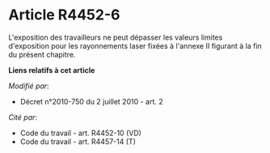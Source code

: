 # Article R4452-6

L'exposition des travailleurs ne peut dépasser les valeurs limites d'exposition pour les rayonnements laser fixées à l'annexe
II figurant à la fin du présent chapitre.

**Liens relatifs à cet article**

_Modifié par_:

  - Décret n°2010-750 du 2 juillet 2010 - art. 2

_Cité par_:

  - Code du travail - art. R4452-10 (VD)
  - Code du travail - art. R4457-14 (T)
